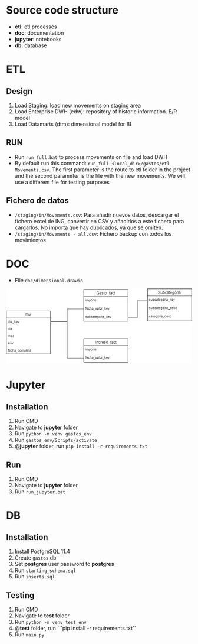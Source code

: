 # Source code structure

- **etl**: etl processes
- **doc**: documentation
- **jupyter**: notebooks
- **db**: database 

# ETL

## Design

1. Load Staging: load new movements on staging area
2. Load Enterprise DWH (edw): repository of historic information. E/R model
3. Load Datamarts (dtm): dimensional model for BI

## RUN

- Run ```run_full.bat``` to process movements on file and load DWH
- By default run this command: ```run_full <local_dir>/gastos/etl Movements.csv```. The first parameter is the route to etl folder 
in the project and the second parameter is the file with the new movements. We will use a different file for testing purposes


## Fichero de datos
- ```/staging/in/Movements.csv```: Para añadir nuevos datos, descargar el fichero excel de ING, convertir en CSV y añadirlos a este fichero para cargarlos. No importa que hay duplicados, ya que se omiten.
- ```/staging/in/Movements - all.csv```: Fichero backup con todos los movimientos

# DOC
- File ```doc/dimensional.drawio```

![Screenshot](doc/dimensional.drawio.png)


# Jupyter

## Installation

1. Run CMD
2. Navigate to **jupyter** folder
3. Run ```python -m venv gastos_env```
4. Run ```gastos_env/Scripts/activate```
5. @**jupyter** folder, run ```pip install -r requirements.txt```

## Run

1. Run CMD
2. Navigate to **jupyter** folder
3. Run ```run_jupyter.bat```

# DB

## Installation

1. Install PostgreSQL 11.4
2. Create ```gastos``` db 
3. Set **postgres** user password to **postgres**
3. Run ```starting_schema.sql```
4. Run ```inserts.sql```

## Testing

1. Run CMD
2. Navigate to **test** folder
3. Run ```python -m venv test_env```
4. @**test** folder, run ```pip install -r requirements.txt``
5. Run ```main.py```

